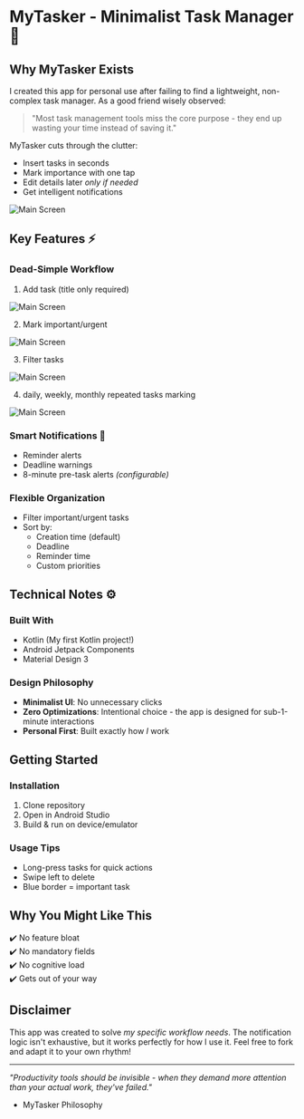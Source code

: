 # MyTasker - Minimalist Task Manager 📝


## Why MyTasker Exists

I created this app for personal use after failing to find a lightweight, non-complex task manager. As a good friend wisely observed:

> "Most task management tools miss the core purpose - they end up wasting your time instead of saving it."



MyTasker cuts through the clutter:
- Insert tasks in seconds
- Mark importance with one tap
- Edit details later *only if needed*
- Get intelligent notifications

![Main Screen](screenshots/lists.jpg)


## Key Features ⚡

### Dead-Simple Workflow
1. Add task (title only required)

![Main Screen](screenshots/adding.jpg)


2. Mark important/urgent

![Main Screen](screenshots/important.jpg)


3. Filter tasks

![Main Screen](screenshots/filters.jpg)


4. daily, weekly, monthly repeated tasks marking

![Main Screen](screenshots/everyday.jpg)


### Smart Notifications 🔔
- Reminder alerts
- Deadline warnings
- 8-minute pre-task alerts *(configurable)*

### Flexible Organization
- Filter important/urgent tasks
- Sort by:
    - Creation time (default)
    - Deadline
    - Reminder time
    - Custom priorities

## Technical Notes ⚙️

### Built With
- Kotlin (My first Kotlin project!)
- Android Jetpack Components
- Material Design 3

### Design Philosophy
- **Minimalist UI**: No unnecessary clicks
- **Zero Optimizations**: Intentional choice - the app is designed for sub-1-minute interactions
- **Personal First**: Built exactly how *I* work

## Getting Started

### Installation
1. Clone repository
2. Open in Android Studio
3. Build & run on device/emulator

### Usage Tips
- Long-press tasks for quick actions
- Swipe left to delete
- Blue border = important task

## Why You Might Like This
✔️ No feature bloat  
✔️ No mandatory fields  
✔️ No cognitive load  
✔️ Gets out of your way

## Disclaimer
This app was created to solve *my specific workflow needs*. The notification logic isn't exhaustive, but it works perfectly for how I use it. Feel free to fork and adapt it to your own rhythm!

---

*"Productivity tools should be invisible - when they demand more attention than your actual work, they've failed."*
- MyTasker Philosophy